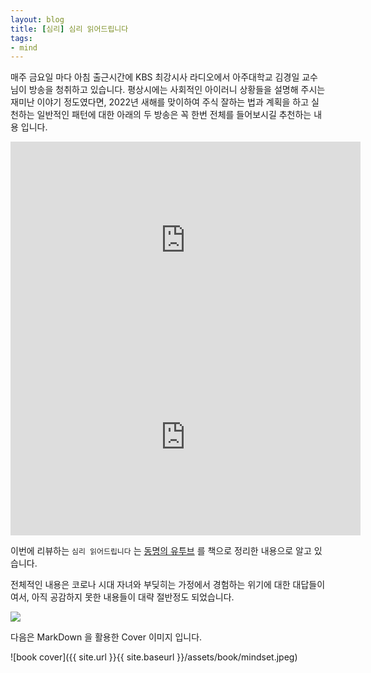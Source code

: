 ```yaml
---
layout: blog
title: [심리] 심리 읽어드립니다
tags:
- mind
---
```


매주 금요일 마다 아침 출근시간에 KBS 최강시사 라디오에서 아주대학교 김경일 교수님이 방송을 청취하고 있습니다. 평상시에는 사회적인 아이러니 상황들을 설명해 주시는 재미난 이야기 정도였다면, 2022년 새해를 맞이하여 주식 잘하는 법과 계획을 하고 실천하는 일반적인 패턴에 대한 아래의 두 방송은 꼭 한번 전체를 들어보시길 추천하는 내용 입니다.

<iframe width="560" height="315" src="https://www.youtube.com/embed/7eCkqdxNsw4" title="YouTube video player" frameborder="0" allow="accelerometer; autoplay; clipboard-write; encrypted-media; gyroscope; picture-in-picture" allowfullscreen></iframe>

<iframe width="560" height="315" src="https://www.youtube.com/embed/CE_xjF3svys" title="YouTube video player" frameborder="0" allow="accelerometer; autoplay; clipboard-write; encrypted-media; gyroscope; picture-in-picture" allowfullscreen></iframe>

이번에 리뷰하는 `심리 읽어드립니다` 는 [동명의 유투브](https://www.youtube.com/playlist?list=PLWFNKrYyaIP6OkaYT030VzelRoDjHUnsl) 를 책으로 정리한 내용으로 알고 있습니다. 

전체적인 내용은 코로나 시대 자녀와 부딪히는 가정에서 경험하는 위기에 대한 대답들이여서, 아직 공감하지 못한 내용들이 대략 절반정도 되었습니다.

<img src="https://image.yes24.com/goods/104107957/L"/>

다음은 MarkDown 을 활용한 Cover 이미지 입니다.

![book cover]({{ site.url }}{{ site.baseurl }}/assets/book/mindset.jpeg)